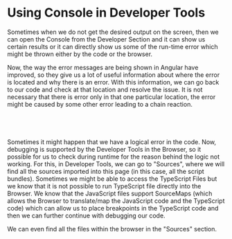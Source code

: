 <div>
    <h1>Using Console in Developer Tools</h1>
    <div>
        <p>Sometimes when we do not get the desired output on the screen, then we can open the Console from the Developer Section and it can show us certain results or it can directly show us some of the run-time error which might be thrown either by the code or the browser.</p>
        <p>Now, the way the error messages are being shown in Angular have improved, so they give us a lot of useful information about where the error is located and why there is an error. With this information, we can go back to our code and check at that location and resolve the issue. It is not necessary that there is error only in that one particular location, the error might be caused by some other error leading to a chain reaction.</p>
    </div>
    <br>
    <h1></h1>
    <div>
        <p>Sometimes it might happen that we have a logical error in the code. Now, debugging is supported by the Developer Tools in the Browser, so it possible for us to check during runtime for the reason behind the logic not working. For this, in Developer Tools, we can go to "Sources", where we will find all the sources imported into this page (in this case, all the script bundles). Sometimes we might be able to access the TypeScript Files but we know that it is not possible to run TypeScript file directly into the Browser. We know that the JavaScript files support SourceMaps (which allows the Browser to translate/map the JavaScript code and the TypeScript code) which can allow us to place breakpoints in the TypeScript code and then we can further continue with debugging our code.</p>
        <p>We can even find all the files within the browser in the "Sources" section.</p>
    </div>
</div>
